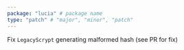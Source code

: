 ```yaml
---
package: "lucia" # package name
type: "patch" # "major", "minor", "patch"
---
```


Fix `LegacyScrypt` generating malformed hash (see PR for fix)